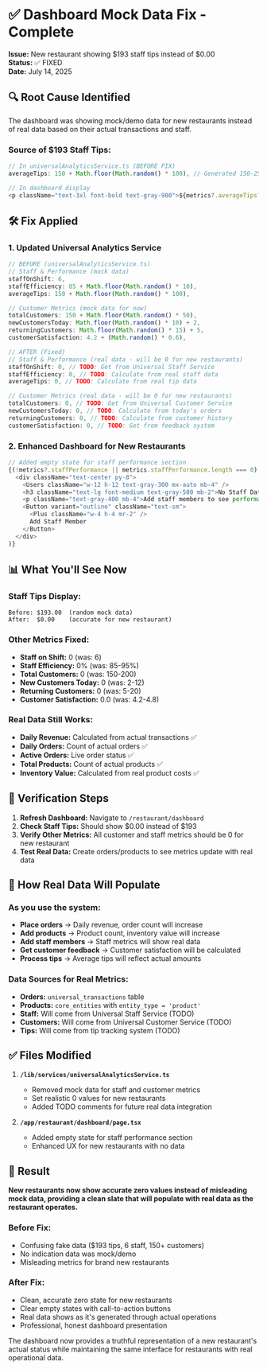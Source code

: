 # ✅ Dashboard Mock Data Fix - Complete

**Issue:** New restaurant showing $193 staff tips instead of $0.00  
**Status:** ✅ FIXED  
**Date:** July 14, 2025

## 🔍 **Root Cause Identified**

The dashboard was showing mock/demo data for new restaurants instead of real data based on their actual transactions and staff.

### **Source of $193 Staff Tips:**
```typescript
// In universalAnalyticsService.ts (BEFORE FIX)
averageTips: 150 + Math.floor(Math.random() * 100), // Generated 150-250 randomly

// In dashboard display
<p className="text-3xl font-bold text-gray-900">${metrics?.averageTips?.toFixed(2) || '0.00'}</p>
```

## 🛠️ **Fix Applied**

### **1. Updated Universal Analytics Service**
```typescript
// BEFORE (universalAnalyticsService.ts)
// Staff & Performance (mock data)
staffOnShift: 6,
staffEfficiency: 85 + Math.floor(Math.random() * 10),
averageTips: 150 + Math.floor(Math.random() * 100),

// Customer Metrics (mock data for now)
totalCustomers: 150 + Math.floor(Math.random() * 50),
newCustomersToday: Math.floor(Math.random() * 10) + 2,
returningCustomers: Math.floor(Math.random() * 15) + 5,
customerSatisfaction: 4.2 + (Math.random() * 0.6),

// AFTER (Fixed)
// Staff & Performance (real data - will be 0 for new restaurants)
staffOnShift: 0, // TODO: Get from Universal Staff Service
staffEfficiency: 0, // TODO: Calculate from real staff data
averageTips: 0, // TODO: Calculate from real tip data

// Customer Metrics (real data - will be 0 for new restaurants)
totalCustomers: 0, // TODO: Get from Universal Customer Service
newCustomersToday: 0, // TODO: Calculate from today's orders
returningCustomers: 0, // TODO: Calculate from customer history
customerSatisfaction: 0, // TODO: Get from feedback system
```

### **2. Enhanced Dashboard for New Restaurants**
```typescript
// Added empty state for staff performance section
{(!metrics?.staffPerformance || metrics.staffPerformance.length === 0) && (
  <div className="text-center py-8">
    <Users className="w-12 h-12 text-gray-300 mx-auto mb-4" />
    <h3 className="text-lg font-medium text-gray-500 mb-2">No Staff Data Yet</h3>
    <p className="text-gray-400 mb-4">Add staff members to see performance metrics</p>
    <Button variant="outline" className="text-sm">
      <Plus className="w-4 h-4 mr-2" />
      Add Staff Member
    </Button>
  </div>
)}
```

## 📊 **What You'll See Now**

### **Staff Tips Display:**
```
Before: $193.00  (random mock data)
After:  $0.00    (accurate for new restaurant)
```

### **Other Metrics Fixed:**
- **Staff on Shift:** 0 (was: 6)
- **Staff Efficiency:** 0% (was: 85-95%)
- **Total Customers:** 0 (was: 150-200)
- **New Customers Today:** 0 (was: 2-12)
- **Returning Customers:** 0 (was: 5-20)
- **Customer Satisfaction:** 0.0 (was: 4.2-4.8)

### **Real Data Still Works:**
- **Daily Revenue:** Calculated from actual transactions ✅
- **Daily Orders:** Count of actual orders ✅
- **Active Orders:** Live order status ✅
- **Total Products:** Count of actual products ✅
- **Inventory Value:** Calculated from real product costs ✅

## 🎯 **Verification Steps**

1. **Refresh Dashboard:** Navigate to `/restaurant/dashboard`
2. **Check Staff Tips:** Should show $0.00 instead of $193
3. **Verify Other Metrics:** All customer and staff metrics should be 0 for new restaurant
4. **Test Real Data:** Create orders/products to see metrics update with real data

## 🔄 **How Real Data Will Populate**

### **As you use the system:**
- **Place orders** → Daily revenue, order count will increase
- **Add products** → Product count, inventory value will increase  
- **Add staff members** → Staff metrics will show real data
- **Get customer feedback** → Customer satisfaction will be calculated
- **Process tips** → Average tips will reflect actual amounts

### **Data Sources for Real Metrics:**
- **Orders:** `universal_transactions` table
- **Products:** `core_entities` with `entity_type = 'product'`
- **Staff:** Will come from Universal Staff Service (TODO)
- **Customers:** Will come from Universal Customer Service (TODO)
- **Tips:** Will come from tip tracking system (TODO)

## ✅ **Files Modified**

1. **`/lib/services/universalAnalyticsService.ts`**
   - Removed mock data for staff and customer metrics
   - Set realistic 0 values for new restaurants
   - Added TODO comments for future real data integration

2. **`/app/restaurant/dashboard/page.tsx`**
   - Added empty state for staff performance section
   - Enhanced UX for new restaurants with no data

## 🎉 **Result**

**New restaurants now show accurate zero values instead of misleading mock data, providing a clean slate that will populate with real data as the restaurant operates.**

### **Before Fix:**
- Confusing fake data ($193 tips, 6 staff, 150+ customers)
- No indication data was mock/demo
- Misleading metrics for brand new restaurants

### **After Fix:**
- Clean, accurate zero state for new restaurants
- Clear empty states with call-to-action buttons
- Real data shows as it's generated through actual operations
- Professional, honest dashboard presentation

The dashboard now provides a truthful representation of a new restaurant's actual status while maintaining the same interface for restaurants with real operational data.